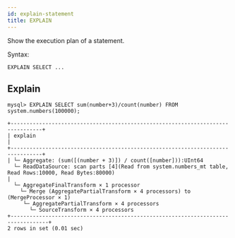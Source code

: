 ```yaml
---
id: explain-statement
title: EXPLAIN
---
```


Show the execution plan of a statement.

Syntax:

    EXPLAIN SELECT ... 


## Explain

    mysql> EXPLAIN SELECT sum(number+3)/count(number) FROM system.numbers(100000);
   
    +--------------------------------------------------------------------------------+
    | explain                                                                        |
    +--------------------------------------------------------------------------------+
    | └─ Aggregate: (sum([(number + 3)]) / count([number])):UInt64
      └─ ReadDataSource: scan parts [4](Read from system.numbers_mt table, Read Rows:10000, Read Bytes:80000)        
    | 
      └─ AggregateFinalTransform × 1 processor
        └─ Merge (AggregatePartialTransform × 4 processors) to (MergeProcessor × 1)
         └─ AggregatePartialTransform × 4 processors
           └─ SourceTransform × 4 processors                      
    +----------------------------------------------------------------------------------+
    2 rows in set (0.01 sec)
